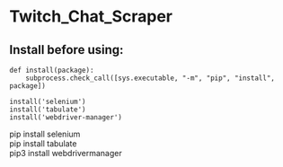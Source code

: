 # Twitch_Chat_Scraper

## Install before using:

```{r]
def install(package):
    subprocess.check_call([sys.executable, "-m", "pip", "install", package])

install('selenium')
install('tabulate')
install('webdriver-manager')
```
pip install selenium\
pip install tabulate\
pip3 install webdrivermanager
